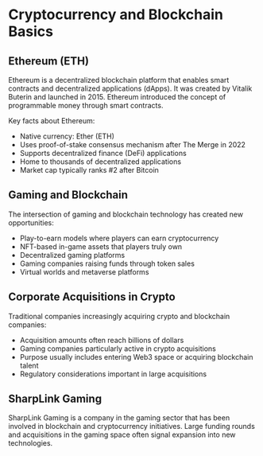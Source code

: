 # Cryptocurrency and Blockchain Basics

## Ethereum (ETH)
Ethereum is a decentralized blockchain platform that enables smart contracts and decentralized applications (dApps). It was created by Vitalik Buterin and launched in 2015. Ethereum introduced the concept of programmable money through smart contracts.

Key facts about Ethereum:
- Native currency: Ether (ETH)
- Uses proof-of-stake consensus mechanism after The Merge in 2022
- Supports decentralized finance (DeFi) applications
- Home to thousands of decentralized applications
- Market cap typically ranks #2 after Bitcoin

## Gaming and Blockchain
The intersection of gaming and blockchain technology has created new opportunities:
- Play-to-earn models where players can earn cryptocurrency
- NFT-based in-game assets that players truly own
- Decentralized gaming platforms
- Gaming companies raising funds through token sales
- Virtual worlds and metaverse platforms

## Corporate Acquisitions in Crypto
Traditional companies increasingly acquiring crypto and blockchain companies:
- Acquisition amounts often reach billions of dollars
- Gaming companies particularly active in crypto acquisitions
- Purpose usually includes entering Web3 space or acquiring blockchain talent
- Regulatory considerations important in large acquisitions

## SharpLink Gaming
SharpLink Gaming is a company in the gaming sector that has been involved in blockchain and cryptocurrency initiatives. Large funding rounds and acquisitions in the gaming space often signal expansion into new technologies. 